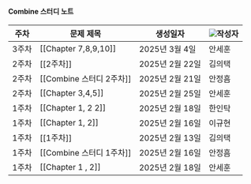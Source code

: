 #### Combine 스터디 노트

|주차|문제 제목|생성일자|![](https://www.notion.so/icons/user_gray.svg)작성자|
|---|---|---|---|
|3주차|[[Chapter 7,8,9,10]]|2025년 3월 4일|안세훈|
|2주차|[[2주차]]|2025년 2월 22일|김의택|
|2주차|[[Combine 스터디 2주차]]|2025년 2월 21일|안정흠|
|2주차|[[Chapter 3,4,5]]|2025년 2월 25일|안세훈|
|1주차|[[Chapter 1, 2 2]]|2025년 2월 18일|한인탁|
|1주차|[[Chapter 1, 2]]|2025년 2월 16일|이규현|
|1주차|[[1주차]]|2025년 2월 13일|김의택|
|1주차|[[Combine 스터디 1주차]]|2025년 2월 16일|안정흠|
|1주차|[[Chapter 1 , 2]]|2025년 2월 18일|안세훈|